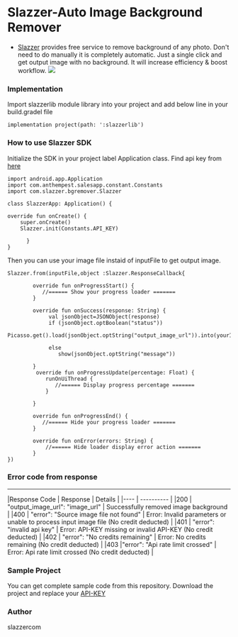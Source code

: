 # Slazzer-Auto Image Background Remover

* [Slazzer](https://slazzer.com/) provides free service to remove background of any photo. Don't need to do manually it is completely automatic. Just a single click and get output image with no background. It will increase efficiency & boost workflow.
![](https://github.com/slazzercom/Slazzer-Automatic-Remove-Image-Background-Android/blob/master/screenshot/slazzer_automatic_background_removal_android_app.gif)

### Implementation
Import slazzerlib module library into your project and add below line in your build.gradel file

    implementation project(path: ':slazzerlib')

 ### How to use Slazzer SDK
Initialize the SDK in your project label Application class. Find api key from  [here](https://slazzer.com/api)

    import android.app.Application
    import com.anthempest.salesapp.constant.Constants
    import com.slazzer.bgremover.Slazzer

    class SlazzerApp: Application() {

    override fun onCreate() {
        super.onCreate()
        Slazzer.init(Constants.API_KEY)
        
          }
    }
Then you can use your image file instaid of inputFile to get output image.

    Slazzer.from(inputFile,object :Slazzer.ResponseCallback{
           
            override fun onProgressStart() {
               //====== Show your progress loader =======
            }
            
            override fun onSuccess(response: String) {
                 val jsonObject=JSONObject(response)
                 if (jsonObject.optBoolean("status"))
                  Picasso.get().load(jsonObject.optString("output_image_url")).into(yourImageView)
            
                 else
                    show(jsonObject.optString("message"))
                
            }
             override fun onProgressUpdate(percentage: Float) {
                runOnUiThread {
                   //====== Display progress percentage =======
                }

            }
            
            override fun onProgressEnd() {
               //====== Hide your progress loader =======
            }
            
            override fun onError(errors: String) {
                //====== Hide loader display error action =======
            }
    })
    
### Error code from response

---
|Response Code | Response | Details |
|---- | ---------- | 
|200     | "output_image_url": "image_url" | Successfully removed image background | 
|400    | "error": "Source image file not found" | Error: Invalid parameters or unable to process input image file (No credit deducted) | 
|401   | "error": "invalid api key"  | Error: API-KEY missing or invalid API-KEY (No credit deducted) |
|402   | "error": "No credits remaining" | Error: No credits remaining (No credit deducted) |
|403   |"error": "Api rate limit crossed" | Error: Api rate limit crossed (No credit deducted)  |
### Sample Project
You can get complete sample code from this repository. Download the project and replace your [API-KEY](https://slazzer.com/api)

### Author
slazzercom
